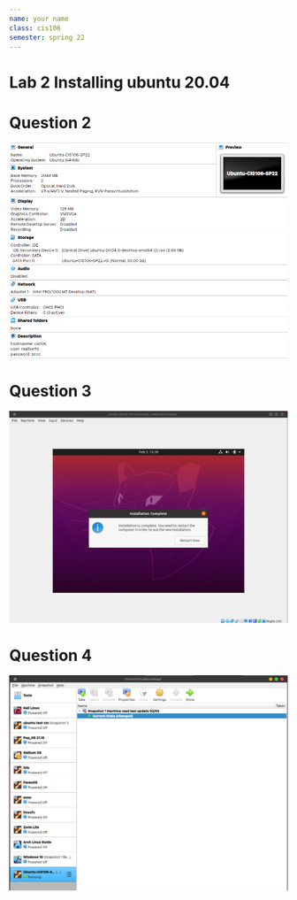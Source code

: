 ```yaml
---
name: your name
class: cis106
semester: spring 22
---
```


# Lab 2 Installing ubuntu 20.04

# Question 2
![q2](q2.1.png)

# Question 3
![q3](q3.1.png)

# Question 4
![q4](q4.1.png)
